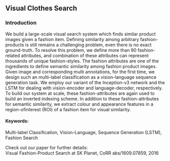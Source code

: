 ## Visual Clothes Search

### Introduction
We build a large-scale visual search system which finds similar product images given a fashion item. Defining similarity among arbitrary fashion-products is still remains a challenging problem, even there is no exact ground-truth. To resolve this problem, we define more than 90 fashion-related attributes, and combination of these attributes can represent thousands of unique fashion-styles. The fashion attributes are one of the ingredients to define semantic similarity among fashion product images. Given image and corresponding multi annotations, for the first time, we design such an multi-label classification as a vision-language sequence generation task. We employ our variant of the Inception-v3 network and the LSTM for dealing with vision-encoder and language-decoder, respectively. To build our system at scale, these fashion-attributes are again used to build an inverted indexing scheme. In addition to these fashion-attributes for semantic similarity, we extract colour and appearance features in a region-ofinterest (ROI) of a fashion item for visual similarity.


#### Keywords:
Multi-label Classification, Vision-Language, Sequence Generation (LSTM), Fashion Search

Check out our paper for further details: <br>
<a herf="https://raw.githubusercontent.com/taey16/taey16.github.io/main/assets/papers/2016_fashion.pdf">Visual Fashion-Product Search at SK Planet</a>, CoRR abs/1609.07859, 2016
